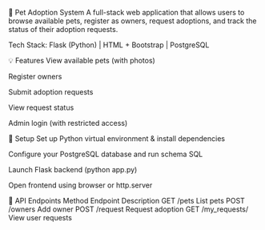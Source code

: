 🐾 Pet Adoption System
A full-stack web application that allows users to browse available pets, register as owners, request adoptions, and track the status of their adoption requests.

Tech Stack: Flask (Python) | HTML + Bootstrap | PostgreSQL

💡 Features
View available pets (with photos)

Register owners

Submit adoption requests

View request status

Admin login (with restricted access)

🚀 Setup
Set up Python virtual environment & install dependencies

Configure your PostgreSQL database and run schema SQL

Launch Flask backend (python app.py)

Open frontend using browser or http.server

📡 API Endpoints
Method	Endpoint	Description
GET	/pets	List pets
POST	/owners	Add owner
POST	/request	Request adoption
GET	/my_requests/<id>	View user requests
